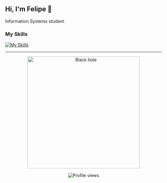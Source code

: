 ## Hi, I'm Felipe 👋

Information Systems student.

### My Skills
[![My Skills](https://skillicons.dev/icons?i=java,spring,angular,py,django,dart,flutter,firebase,azure,aws,gcp,docker,kubernetes,postgres,git,figma,postman,linux,bash,react,mongodb,androidstudio&theme=dark&perline=7)](https://skillicons.dev)

---

<p align="center">
  <img src="https://images.steamusercontent.com/ugc/84842226192835063/A6B11B6646FB32244C25BD25801DA48E933DE4EE/?imw=500&imh=500&ima=fit&impolicy=Letterbox&imcolor=%23000000&letterbox=false" 
       alt="Black hole" width="360">
</p>
<p align="center">
  <img src="https://komarev.com/ghpvc/?username=FelipeZelent&label=Profile%20views&color=0e75b6&style=flat" alt="Profile views"/>
</p>
